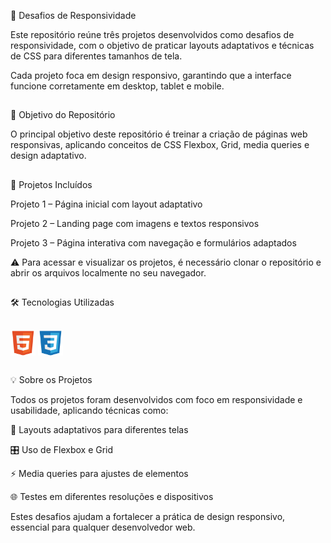 📱 Desafios de Responsividade

Este repositório reúne três projetos desenvolvidos como desafios de responsividade, com o objetivo de praticar layouts adaptativos e técnicas de CSS para diferentes tamanhos de tela.

Cada projeto foca em design responsivo, garantindo que a interface funcione corretamente em desktop, tablet e mobile.
##
🎯 Objetivo do Repositório

O principal objetivo deste repositório é treinar a criação de páginas web responsivas, aplicando conceitos de CSS Flexbox, Grid, media queries e design adaptativo.
##
💜 Projetos Incluídos

Projeto 1 – Página inicial com layout adaptativo

Projeto 2 – Landing page com imagens e textos responsivos

Projeto 3 – Página interativa com navegação e formulários adaptados

⚠️ Para acessar e visualizar os projetos, é necessário clonar o repositório e abrir os arquivos localmente no seu navegador.

##
🛠️ Tecnologias Utilizadas
<div style="display: inline_block"><br> <img align="center" alt="HTML5" height="40" width="40" src="https://raw.githubusercontent.com/devicons/devicon/master/icons/html5/html5-original.svg"> <img align="center" alt="CSS3" height="40" width="40" src="https://raw.githubusercontent.com/devicons/devicon/master/icons/css3/css3-original.svg"> </div>

##
💡 Sobre os Projetos

Todos os projetos foram desenvolvidos com foco em responsividade e usabilidade, aplicando técnicas como:

📱 Layouts adaptativos para diferentes telas

🎛️ Uso de Flexbox e Grid

⚡ Media queries para ajustes de elementos

🌐 Testes em diferentes resoluções e dispositivos

Estes desafios ajudam a fortalecer a prática de design responsivo, essencial para qualquer desenvolvedor web.
